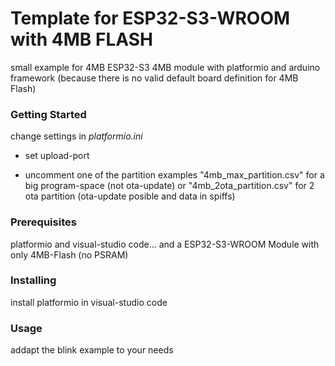 # Template for ESP32-S3-WROOM with 4MB FLASH

small example for 4MB ESP32-S3 4MB module with platformio and arduino framework
(because there is no valid default board definition for 4MB Flash)

### Getting Started <a name = "getting_started"></a>
change settings in *platformio.ini*

-  set upload-port

- uncomment one of the partition examples 
"4mb_max_partition.csv" for a big program-space (not ota-update) or "4mb_2ota_partition.csv" for 2 ota partition (ota-update posible and data in spiffs)

### Prerequisites
platformio and visual-studio code... and a ESP32-S3-WROOM Module with only 4MB-Flash (no PSRAM)


### Installing
install platformio in visual-studio code

### Usage <a name = "usage"></a>
addapt the blink example to your needs
